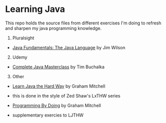 # Learning Java

This repo holds the source files from different exercises I'm doing to refresh and sharpen my java programming knowledge.

1. Pluralsight
 - [Java Fundamentals: The Java Language](https://app.pluralsight.com/library/courses/java-fundamentals-language) by Jim Wilson
2. Udemy
 - [Complete Java Masterclass](https://www.udemy.com/java-the-complete-java-developer-course/learn/v4/) by Tim Buchalka
3. Other
 - [Learn Java the Hard Way](https://learnjavathehardway.org/) by Graham Mitchell
  * this is done in the style of Zed Shaw's LxTHW series
 - [Programming By Doing](http://programmingbydoing.com/) by Graham Mitchell
  * supplementary exercies to LJTHW
